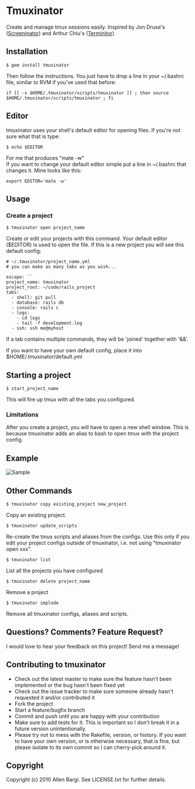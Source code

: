 # Tmuxinator

Create and manage tmux sessions easily. Inspired by Jon Druse's ([Screeninator](https://github.com/jondruse/screeninator)) and Arthur Chiu's ([Terminitor](http://github.com/achiu/terminitor))

## Installation


    $ gem install tmuxinator
  
Then follow the instructions.  You just have to drop a line in your ~/.bashrc file, similar to RVM if you've used that before:

    if [[ -s $HOME/.tmuxinator/scripts/tmuxinator ]] ; then source $HOME/.tmuxinator/scripts/tmuxinator ; fi

## Editor

tmuxinator uses your shell's default editor for opening files.  If you're not sure what that is type:
  
    $ echo $EDITOR
    
For me that produces "mate -w"  
If you want to change your default editor simple put a line in ~/.bashrc that changes it. Mine looks like this:

    export EDITOR='mate -w'

## Usage

  
### Create a project ###
  
    $ tmuxinator open project_name
  
Create or edit your projects with this command. Your default editor ($EDITOR) is used to open the file. If this is a new project you will see this default config:

    # ~/.tmuxinator/project_name.yml
    # you can make as many tabs as you wish...

    escape: ``
    project_name: tmuxinator
    project_root: ~/code/rails_project
    tabs:
      - shell: git pull
      - database: rails db
      - console: rails c
      - logs: 
        - cd logs
        - tail -f development.log
      - ssh: ssh me@myhost
  

If a tab contains multiple commands, they will be 'joined' together with '&&'.

If you want to have your own default config, place it into $HOME/.tmuxinator/default.yml


Starting a project
------------------

    $ start_project_name
  
This will fire up tmux with all the tabs you configured.

### Limitations ###

After you create a project, you will have to open a new shell window. This is because tmuxinator adds an alias to bash to open tmux with the project config.


Example
-------

![Sample](http://f.cl.ly/items/3e3I1l1t3D2U472n1h0h/Screen%20shot%202010-12-10%20at%2010.59.17%20PM.png)


Other Commands
--------------

    $ tmuxinator copy existing_project new_project

Copy an existing project.


    $ tmuxinator update_scripts

Re-create the tmux scripts and aliases from the configs. Use this only if you edit your project configs outside of tmuxinator, i.e. not using "tmuxinator open xxx".


    $ tmuxinator list
  
List all the projects you have configured

    $ tmuxinator delete project_name
  
Remove a project

    $ tmuxinator implode
  
Remove all tmuxinator configs, aliases and scripts.


Questions? Comments? Feature Request?
-------------------------------------

I would love to hear your feedback on this project!  Send me a message!

## Contributing to tmuxinator
 
* Check out the latest master to make sure the feature hasn't been implemented or the bug hasn't been fixed yet
* Check out the issue tracker to make sure someone already hasn't requested it and/or contributed it
* Fork the project
* Start a feature/bugfix branch
* Commit and push until you are happy with your contribution
* Make sure to add tests for it. This is important so I don't break it in a future version unintentionally.
* Please try not to mess with the Rakefile, version, or history. If you want to have your own version, or is otherwise necessary, that is fine, but please isolate to its own commit so I can cherry-pick around it.

## Copyright

Copyright (c) 2010 Allen Bargi. See LICENSE.txt for
further details.